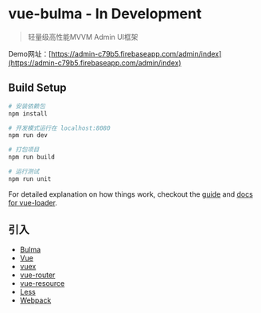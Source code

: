 # vue-bulma - In Development

> 轻量级高性能MVVM Admin UI框架

Demo网址：[https://admin-c79b5.firebaseapp.com/admin/index](https://admin-c79b5.firebaseapp.com/admin/index) 

## Build Setup

``` bash
# 安装依赖包
npm install

# 开发模式运行在 localhost:8080
npm run dev

# 打包项目
npm run build

# 运行测试
npm run unit
```

For detailed explanation on how things work, checkout the [guide](http://vuejs-templates.github.io/webpack/) and [docs for vue-loader](http://vuejs.github.io/vue-loader).

## 引入

- [Bulma](https://github.com/jgthms/bulma)
- [Vue](http://vuejs.org/)
- [vuex](http://vuex.vuejs.org)
- [vue-router](http://router.vuejs.org)
- [vue-resource](https://github.com/vuejs/vue-resource)
- [Less](http://lesscss.org/)
- [Webpack](https://webpack.github.io/)
